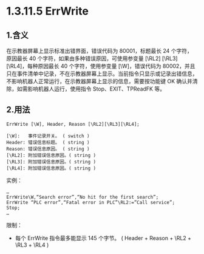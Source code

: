 # 1.3.11.5 ErrWrite

## 1.含义

在示教器屏幕上显示标准出错界面，错误代码为 80001，标题最长 24 个字符，原因最长 40 个字符，如果由多种错误原因，可使用参变量 [\RL2] [\RL3] [\RL4]，每种原因最长 40 个字符，使用参变量 [\W]，错误代码为 80002，并且只在事件清单中记录，不在示教器屏幕上显示。当前指令只显示或记录出错信息，不影响机器人正常运行，在示教器屏幕上显示的信息，需要按功能键 OK 确认并清除，如需影响机器人运行，使用指令 Stop、EXIT、TPReadFK 等。

## 2.用法

```
ErrWrite [\W], Header, Reason [\RL2][\RL3][\RL4];

[\W]:	事件记录开关。	( switch )  
Header:	错误信息标题。	( string ) 
Reason:	错误信息原因。	( string ) 
[\RL2]:	附加错误信息原因。( string ) 
[\RL3]:	附加错误信息原因。( string ) 
[\RL4]:	附加错误信息原因。( string )
```

实例：

```
…
ErrWrite\W,“Search error”,“No hit for the first search”;
ErrWrite “PLC error”,“Fatal error in PLC”\RL2:=”Call service”;
Stop;
…
```

限制：

- 每个 ErrWrite 指令最多能显示 145 个字节。 ( Header + Reason + \RL2 + \RL3 + \RL4 )